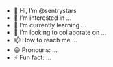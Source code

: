 - 👋 Hi, I’m @sentrystars
- 👀 I’m interested in ...
- 🌱 I’m currently learning ...
- 💞️ I’m looking to collaborate on ...
- 📫 How to reach me ...
- 😄 Pronouns: ...
- ⚡ Fun fact: ...

<!---
sentrystars/sentrystars is a ✨ special ✨ repository because its `README.md` (this file) appears on your GitHub profile.
You can click the Preview link to take a look at your changes.
--->
